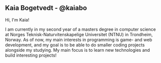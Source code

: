 <h2>Kaia Bogetvedt - @kaiabo</h2>

Hi, I'm Kaia!

I am currently in my second year of a masters degree in computer science at Norges Teknisk-Naturvitenskapelige Universitet (NTNU) in Trondheim, Norway. As of now, my main interests in programming is game- and web development, and my goal is to be able to do smaller coding projects alongside my studying. My main focus is to learn new technologies and build interesting projects!
